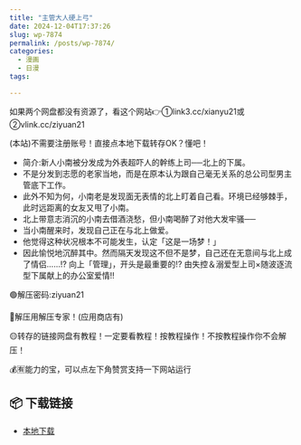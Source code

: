 ```yaml
---
title: "主管大人硬上弓"
date: 2024-12-04T17:37:26
slug: wp-7874
permalink: /posts/wp-7874/
categories:
  - 漫画
  - 日漫
tags:

---
```


如果两个网盘都没有资源了，看这个网站👉①link3.cc/xianyu21或②vlink.cc/ziyuan21

(本站)不需要注册账号！直接点本地下载转存OK？懂吧！

*   简介:新人小南被分发成为外表超吓人的幹练上司──北上的下属。
*   不是分发到志愿的老家当地，而是在原本认为跟自己毫无关系的总公司型男主管底下工作。
*   此外不知为何，小南老是发现面无表情的北上盯着自己看。环境已经够棘手，此时远距离的女友又甩了小南。
*   北上带意志消沉的小南去借酒浇愁，但小南喝醉了对他大发牢骚──
*   当小南醒来时，发现自己正在与北上做爱。
*   他觉得这种状况根本不可能发生，认定「这是一场梦！」
*   因此愉悦地沉醉其中。然而隔天发现这不但不是梦，自己还在无意间与北上成了情侣……!? 向上「管理」，开头是最重要的!? 由失控＆溺爱型上司×随波逐流型下属献上的办公室爱情!!

🟢解压密码:ziyuan21

🔵解压用解压专家！(应用商店有)

🟡转存的链接网盘有教程！一定要看教程！按教程操作！不按教程操作你不会解压！

💰🈶能力的宝，可以点左下角赞赏支持一下网站运行

## 📦 下载链接
- [本地下载](https://blziyuan21.com/pay-download/7874?key=c16197a937&down_id=0)

